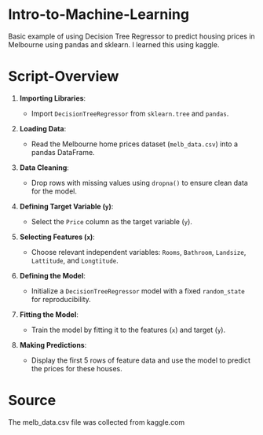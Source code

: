 # Intro-to-Machine-Learning
Basic example of using Decision Tree Regressor to predict housing prices in Melbourne using pandas and sklearn. I learned this using kaggle.

# Script-Overview
1. **Importing Libraries**:
   - Import `DecisionTreeRegressor` from `sklearn.tree` and `pandas`.

2. **Loading Data**:
   - Read the Melbourne home prices dataset (`melb_data.csv`) into a pandas DataFrame.

3. **Data Cleaning**:
   - Drop rows with missing values using `dropna()` to ensure clean data for the model.

4. **Defining Target Variable (`y`)**:
   - Select the `Price` column as the target variable (`y`).

5. **Selecting Features (`x`)**:
   - Choose relevant independent variables: `Rooms`, `Bathroom`, `Landsize`, `Lattitude`, and `Longtitude`.

6. **Defining the Model**:
   - Initialize a `DecisionTreeRegressor` model with a fixed `random_state` for reproducibility.

7. **Fitting the Model**:
   - Train the model by fitting it to the features (`x`) and target (`y`).

8. **Making Predictions**:
   - Display the first 5 rows of feature data and use the model to predict the prices for these houses.

# Source
The melb_data.csv file was collected from kaggle.com

